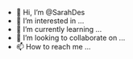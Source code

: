 - 👋 Hi, I’m @SarahDes
- 👀 I’m interested in ...
- 🌱 I’m currently learning ...
- 💞️ I’m looking to collaborate on ...
- 📫 How to reach me ...

<!---
SarahDes/SarahDes is a ✨ special ✨ repository because its `README.md` (this file) appears on your GitHub profile.
You can click the Preview link to take a look at your changes.
--->
